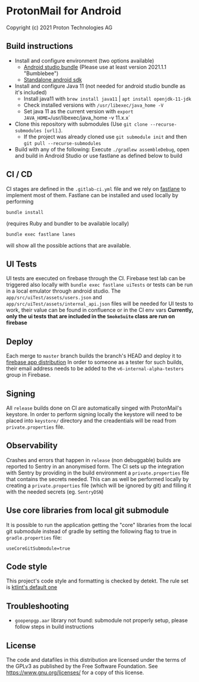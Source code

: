 ProtonMail for Android
=======================
Copyright (c) 2021 Proton Technologies AG

## Build instructions
- Install and configure environment (two options available)
    - [Android studio bundle](https://developer.android.com/studio/install) (Please use at least version 2021.1.1 "Bumblebee")
    - [Standalone android sdk](https://android-doc.github.io/sdk/installing/index.html?pkg=tools)
- Install and configure Java 11 (not needed for android studio bundle as it's included)
    - Install java11 with `brew install java11` | `apt install openjdk-11-jdk`
    - Check installed versions with `/usr/libexec/java_home -V`
    - Set java 11 as the current version with `export JAVA_HOME=`/usr/libexec/java_home -v 11.x.x`
- Clone this repository with submodules (Use `git clone --recurse-submodules [url]`.).
    - If the project was already cloned use `git submodule init` and then `git pull --recurse-submodules`
- Build with any of the following: Execute `./gradlew assembleDebug`, open and build in Android Studio or use fastlane as defined below to build

## CI / CD
CI stages are defined in the `.gitlab-ci.yml` file and we rely on [fastlane](https://docs.fastlane.tools/) to implement most of them.
Fastlane can be installed and used locally by performing
```
bundle install
```
(requires Ruby and bundler to be available locally)
```
bundle exec fastlane lanes
```
will show all the possible actions that are available.

## UI Tests
UI tests are executed on firebase through the CI. Firebase test lab can be triggered also locally with `bundle exec fastlane uiTests` or tests can be run in a local emulator through android studio.
The `app/src/uiTest/assets/users.json` and  `app/src/uiTest/assets/internal_api.json` files will be needed for UI tests to work, their value can be found in confluence or in the CI env vars
**Currently, only the ui tests that are included in the `SmokeSuite` class are run on firebase**


## Deploy
Each merge to `master` branch builds the branch's HEAD and deploy it to [firebase app distribution](https://firebase.google.com/docs/app-distribution)
In order to someone as a tester for such builds, their email address needs to be added to the `v6-internal-alpha-testers` group in Firebase.

## Signing
All `release` builds done on CI are automatically singed with ProtonMail's keystore. In order to perform signing locally the keystore will need to be placed into `keystore/` directory and the creadentials will be read from `private.properties` file.


## Observability
Crashes and errors that happen in `release` (non debuggable) builds are reported to Sentry in an anonymised form.
The CI sets up the integration with Sentry by providing in the build environment a `private.properties` file that contains the secrets needed. This can as well be performed locally by creating a `private.properties` file (which will be ignored by git) and filling it with the needed secrets (eg. `SentryDSN`)


## Use core libraries from local git submodule
It is possible to run the application getting the "core" libraries from the local git submodule instead of gradle by setting the following flag to true in `gradle.properties` file:

```
useCoreGitSubmodule=true
```


## Code style
This project's code style and formatting is checked by detekt. The rule set is [ktlint's default one](https://github.com/pinterest/ktlint)


## Troubleshooting
- `goopenpgp.aar` library not found: submodule not properly setup, please follow steps in build instructions

License
-------
The code and datafiles in this distribution are licensed under the terms of the GPLv3 as published by the Free Software Foundation. See https://www.gnu.org/licenses/ for a copy of this license.

